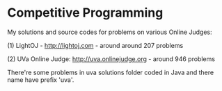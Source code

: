 Competitive Programming
=======================

My solutions and source codes for problems on various Online Judges:<br>

(1) LightOJ - http://lightoj.com - around  around 207 problems<br>

(2) UVa Online Judge: http://uva.onlinejudge.org - around 946 problems<br>

There're some problems in uva solutions folder coded in Java and there name have prefix 'uva'.
